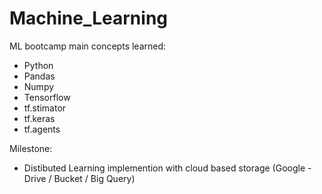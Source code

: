 # Machine_Learning

ML bootcamp main concepts learned:

- Python
- Pandas
- Numpy
- Tensorflow
- tf.stimator
- tf.keras
- tf.agents

Milestone:

- Distibuted Learning implemention with cloud based storage (Google - Drive / Bucket / Big Query)
